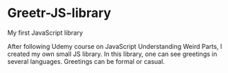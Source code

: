 # Greetr-JS-library
My first JavaScript library

After following Udemy course on JavaScript Understanding Weird Parts, I created my own small JS library. In this library, one can see greetings in several languages. Greetings can be formal or casual. 

